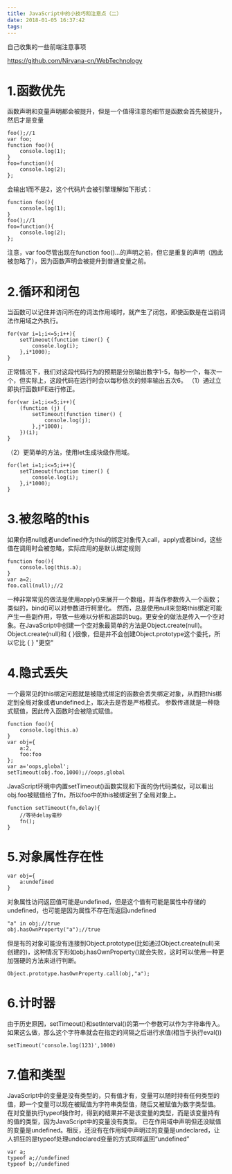 ```yaml
---
title: JavaScript中的小技巧和注意点（二）
date: 2018-01-05 16:37:42
tags:
---
```


自己收集的一些前端注意事项

https://github.com/Nirvana-cn/WebTechnology

# 1.函数优先
函数声明和变量声明都会被提升，但是一个值得注意的细节是函数会首先被提升，然后才是变量
```
foo();//1
var foo;
function foo(){
	console.log(1);
}
foo=function(){
	console.log(2);
};
```
会输出1而不是2，这个代码片会被引擎理解如下形式：

```
function foo(){
	console.log(1);
}
foo();//1
foo=function(){
	console.log(2);
};
```
注意，var foo尽管出现在function foo()...的声明之前，但它是重复的声明（因此被忽略了），因为函数声明会被提升到普通变量之前。
# 2.循环和闭包
当函数可以记住并访问所在的词法作用域时，就产生了闭包，即使函数是在当前词法作用域之外执行。

```
for(var i=1;i<=5;i++){
    setTimeout(function timer() {
        console.log(i);
    },i*1000);
}
```
正常情况下，我们对这段代码行为的预期是分别输出数字1-5，每秒一个，每次一个，但实际上，这段代码在运行时会以每秒依次的频率输出五次6。
（1）通过立即执行函数IIFE进行修正。
```
for(var i=1;i<=5;i++){
    (function (j) {
        setTimeout(function timer() {
            console.log(j);
        },j*1000);
    })(i);
}
```

（2）更简单的方法，使用let生成块级作用域。
```
for(let i=1;i<=5;i++){
    setTimeout(function timer() {
        console.log(i);
    },i*1000);
}
```
# 3.被忽略的this
如果你把null或者undefined作为this的绑定对象传入call，apply或者bind，这些值在调用时会被忽略，实际应用的是默认绑定规则

```
function foo(){
	console.log(this.a);
}
var a=2;
foo.call(null);//2
```
一种非常常见的做法是使用apply()来展开一个数组，并当作参数传入一个函数；类似的，bind()可以对参数进行柯里化。
然而，总是使用null来忽略this绑定可能产生一些副作用，导致一些难以分析和追踪的bug。更安全的做法是传入一个空对象。在JavaScript中创建一个空对象最简单的方法是Object.create(null)。
Object.create(null)和 { }很像，但是并不会创建Object.prototype这个委托，所以它比 { } "更空"
# 4.隐式丢失
一个最常见的this绑定问题就是被隐式绑定的函数会丢失绑定对象，从而把this绑定到全局对象或者undefined上，取决去是否是严格模式。
参数传递就是一种隐式赋值，因此传入函数时会被隐式赋值。
```
function foo(){
    console.log(this.a)
}
var obj={
    a:2,
    foo:foo
};
var a='oops,global';
setTimeout(obj.foo,1000);//oops,global
```
JavaScript环境中内置setTimeout()函数实现和下面的伪代码类似，可以看出obj.foo被赋值给了fn，所以foo中的this被绑定到了全局对象上。

```
function setTimeout(fn,delay){
	//等待delay毫秒
	fn();
}
```
# 5.对象属性存在性

```
var obj={
	a:undefined
}
```
对象属性访问返回值可能是undefined，但是这个值有可能是属性中存储的undefined，也可能是因为属性不存在而返回undefined

```
"a" in obj;//true
obj.hasOwnProperty("a");//true
```
但是有的对象可能没有连接到Object.prototype(比如通过Object.create(null)来创建的)，这种情况下形如obj.hasOwnProperty()就会失败，这时可以使用一种更加强硬的方法来进行判断。

```
Object.prototype.hasOwnProperty.call(obj,"a");
```
# 6.计时器
由于历史原因，setTimeout()和setInterval()的第一个参数可以作为字符串传入。如果这么做，那么这个字符串就会在指定的间隔之后进行求值(相当于执行eval())

```
setTimeout('console.log(123)',1000)
```
# 7.值和类型
JavaScript中的变量是没有类型的，只有值才有，变量可以随时持有任何类型的值，即一个变量可以现在被赋值为字符串类型值，随后又被赋值为数字类型值。
在对变量执行typeof操作时，得到的结果并不是该变量的类型，而是该变量持有的值的类型，因为JavaScript中的变量没有类型。
已在作用域中声明但还没赋值的变量是undefined。相反，还没有在作用域中声明过的变量是undeclared，让人抓狂的是typeof处理undeclared变量的方式同样返回“undefined”

```
var a;
typeof a;//undefined
typeof b;//undefined
```